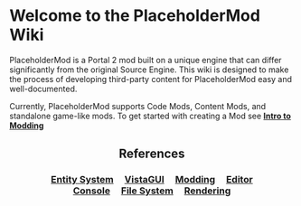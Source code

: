 # Welcome to the PlaceholderMod Wiki
PlaceholderMod is a Portal 2 mod built on a unique engine that can differ significantly from the original Source Engine. This wiki is designed to make the process of developing third-party content for PlaceholderMod easy and well-documented.

Currently, PlaceholderMod supports Code Mods, Content Mods, and standalone game-like mods. To get started with creating a Mod see **[Intro to Modding](modding/intro)**

<center>
  <h2>References</h2>
  <h3>
    <a href="entities/entityintro" title="Learn about the structure and management of Entities in the world.">Entity System</a>&nbsp;&nbsp;&nbsp;&nbsp;
    <a href="gui/intro" title="Get started with the VGUI replacement, VistaGUI.">VistaGUI</a>&nbsp;&nbsp;&nbsp;&nbsp;
    <a href="modding/intro" title="Get started with creating Code and Content mods.">Modding</a>&nbsp;&nbsp;&nbsp;&nbsp;
    <a href="editor/editorentities" title="Get started with working with the Hammer replacement, the Editor.">Editor</a><br>
    <a href="console/developerconsole" title="Interact with the Developer Console.">Console</a>&nbsp;&nbsp;&nbsp;&nbsp;
    <a href="filesystem/filesystem" title="Learn about File Format interaction.">File System</a>&nbsp;&nbsp;&nbsp;&nbsp;
    <a href="rendering/renderpasses" title="Interact with the underlying renderer.">Rendering</a>
  </h3>
</center>